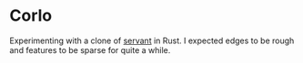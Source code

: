 # Corlo

Experimenting with a clone of [servant](https://hackage.org/package/servant)
in Rust. I expected edges to be rough and features to be sparse
for quite a while.
